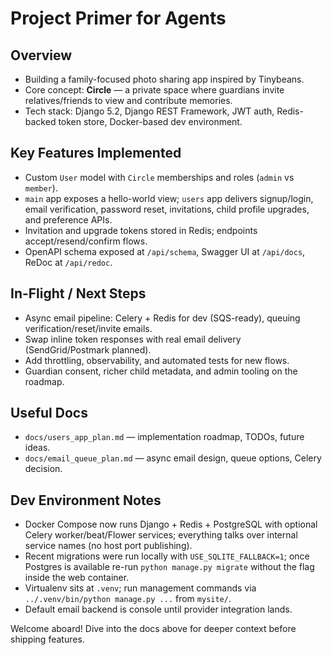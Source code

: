 # Project Primer for Agents

## Overview
- Building a family-focused photo sharing app inspired by Tinybeans.
- Core concept: **Circle** — a private space where guardians invite relatives/friends to view and contribute memories.
- Tech stack: Django 5.2, Django REST Framework, JWT auth, Redis-backed token store, Docker-based dev environment.

## Key Features Implemented
- Custom `User` model with `Circle` memberships and roles (`admin` vs `member`).
- `main` app exposes a hello-world view; `users` app delivers signup/login, email verification, password reset, invitations, child profile upgrades, and preference APIs.
- Invitation and upgrade tokens stored in Redis; endpoints accept/resend/confirm flows.
- OpenAPI schema exposed at `/api/schema`, Swagger UI at `/api/docs`, ReDoc at `/api/redoc`.

## In-Flight / Next Steps
- Async email pipeline: Celery + Redis for dev (SQS-ready), queuing verification/reset/invite emails.
- Swap inline token responses with real email delivery (SendGrid/Postmark planned).
- Add throttling, observability, and automated tests for new flows.
- Guardian consent, richer child metadata, and admin tooling on the roadmap.

## Useful Docs
- `docs/users_app_plan.md` — implementation roadmap, TODOs, future ideas.
- `docs/email_queue_plan.md` — async email design, queue options, Celery decision.

## Dev Environment Notes
- Docker Compose now runs Django + Redis + PostgreSQL with optional Celery worker/beat/Flower services; everything talks over internal service names (no host port publishing).
- Recent migrations were run locally with `USE_SQLITE_FALLBACK=1`; once Postgres is available re-run `python manage.py migrate` without the flag inside the web container.
- Virtualenv sits at `.venv`; run management commands via `../.venv/bin/python manage.py ...` from `mysite/`.
- Default email backend is console until provider integration lands.

Welcome aboard! Dive into the docs above for deeper context before shipping features.
